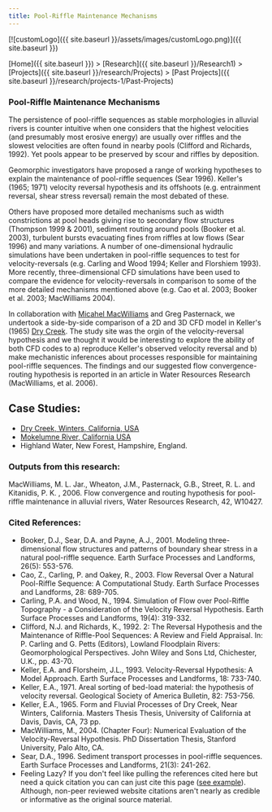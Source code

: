 ```yaml
---
title: Pool-Riffle Maintenance Mechanisms
---
```




[![customLogo]({{ site.baseurl }}/assets/images/customLogo.png)]({{ site.baseurl }})

[Home]({{ site.baseurl }})‎ > ‎[Research]({{ site.baseurl }}/Research1)‎ > ‎[Projects]({{ site.baseurl }}/research/Projects) > [Past Projects]({{ site.baseurl }}/research/projects-1/Past-Projects)

### Pool-Riffle Maintenance Mechanisms

The persistence of pool-riffle sequences as stable morphologies in alluvial rivers is counter intuitive when one considers that the highest velocities (and presumably most erosive energy) are usually over riffles and the slowest velocities are often found in nearby pools (Clifford and Richards, 1992). Yet pools appear to be preserved by scour and riffles by deposition. 

Geomorphic investigators have proposed a range of working hypotheses to explain the maintenance of pool-riffle sequences (Sear 1996). Keller's (1965; 1971) velocity reversal hypothesis and its offshoots (e.g. entrainment reversal, shear stress reversal) remain the most debated of these.

Others have proposed more detailed mechanisms such as width constrictions at pool heads giving rise to secondary flow structures (Thompson 1999 & 2001), sediment routing around pools (Booker et al. 2003), turbulent bursts evacuating fines from riffles at low flows (Sear 1996) and many variations. A number of one-dimensional hydraulic simulations have been undertaken in pool-riffle sequences to test for velocity-reversals (e.g. Carling and Wood 1994; Keller and Florshiem 1993). More recently, three-dimensional CFD simulations have been used to compare the evidence for velocity-reversals in comparison to some of the more detailed mechanisms mentioned above (e.g. Cao et al. 2003; Booker et al. 2003; MacWilliams 2004). 

In collaboration with [Micahel MacWilliams](https://earth.stanford.edu/michael-mcwilliams) and Greg Pasternack, we undertook a side-by-side comparison of a 2D and 3D CFD model in Keller's (1965) [Dry Creek](http://www.joewheaton.org.uk/Research/Projects/DryCreek.asp). The study site was the orgin of the velocity-reversal hypothesis and we thought it would be interesting to explore the ability of both CFD codes to a) reproduce Keller's observed velocity reversal and b) make mechanistic inferences about processes responsible for maintaining pool-riffle sequences. The findings and our suggested flow convergence-routing hypothesis is reported in an article in Water Resources Research (MacWilliams, et al. 2006).

## Case Studies:

- [Dry Creek, Winters, California, USA](http://www.joewheaton.org.uk/Research/Projects/DryCreek.asp)
- [Mokelumne River, California USA](http://www.joewheaton.org.uk/Research/Projects/SHIRA.asp)
- Highland Water, New Forest, Hampshire, England.

### Outputs from this research:

 MacWilliams, M. L. Jar., Wheaton, J.M., Pasternack, G.B., Street, R. L. and Kitanidis, P. K. , 2006. Flow convergence and routing hypothesis for pool-riffle maintenance in alluvial rivers, Water Resources Research, 42, W10427.

### Cited References:

- Booker, D.J., Sear, D.A. and Payne, A.J., 2001. Modeling three-dimensional flow structures and patterns of boundary shear stress in a natural pool-riffle sequence. Earth Surface Processes and Landforms, 26(5): 553-576.
- Cao, Z., Carling, P. and Oakey, R., 2003. Flow Reversal Over a Natural Pool-Riffle Sequence: A Computational Study. Earth Surface Processes and Landforms, 28: 689-705.
- Carling, P.A. and Wood, N., 1994. Simulation of Flow over Pool-Riffle Topography - a Consideration of the Velocity Reversal Hypothesis. Earth Surface Processes and Landforms, 19(4): 319-332.
- Clifford, N.J. and Richards, K., 1992. 2: The Reversal Hypothesis and the Maintenance of Riffle-Pool Sequences: A Review and Field Appraisal. In: P. Carling and G. Petts (Editors), Lowland Floodplain Rivers: Geomorphological Perspectives. John Wiley and Sons Ltd, Chichester, U.K., pp. 43-70.
- Keller, E.A. and Florsheim, J.L., 1993. Velocity-Reversal Hypothesis: A Model Approach. Earth Surface Processes and Landforms, 18: 733-740.
- Keller, E.A., 1971. Areal sorting of bed-load material: the hypothesis of velocity reversal. Geological Society of America Bulletin, 82: 753-756.
- Keller, E.A., 1965. Form and Fluvial Processes of Dry Creek, Near Winters, California. Masters Thesis Thesis, University of California at Davis, Davis, CA, 73 pp.
- MacWilliams, M., 2004. (Chapter Four): Numerical Evaluation of the Velocity-Reversal Hypothesis. PhD Dissertation Thesis, Stanford University, Palo Alto, CA.
- Sear, D.A., 1996. Sediment transport processes in pool-riffle sequences. Earth Surface Processes and Landforms, 21(3): 241-262.
- Feeling Lazy? If you don't feel like pulling the references cited here but need a quick citation you can can just cite this page ([see example](http://www.joewheaton.org.uk/Research/Projects/Pool-Riffle.asp#cite)). Although, non-peer reviewed website citations aren't nearly as credible or informative as the original source material.
